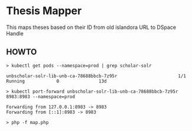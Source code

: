 # Thesis Mapper
This maps theses based on their ID from old islandora URL to DSpace Handle

## HOWTO

```
> kubectl get pods --namespace=prod | grep scholar-solr

unbscholar-solr-lib-unb-ca-78688bbcb-7z95r                       1/1     Running            0               13d
```

```
> kubectl port-forward unbscholar-solr-lib-unb-ca-78688bbcb-7z95r 8983:8983 --namespace=prod

Forwarding from 127.0.0.1:8983 -> 8983
Forwarding from [::1]:8983 -> 8983
```

```
> php -f map.php
```
